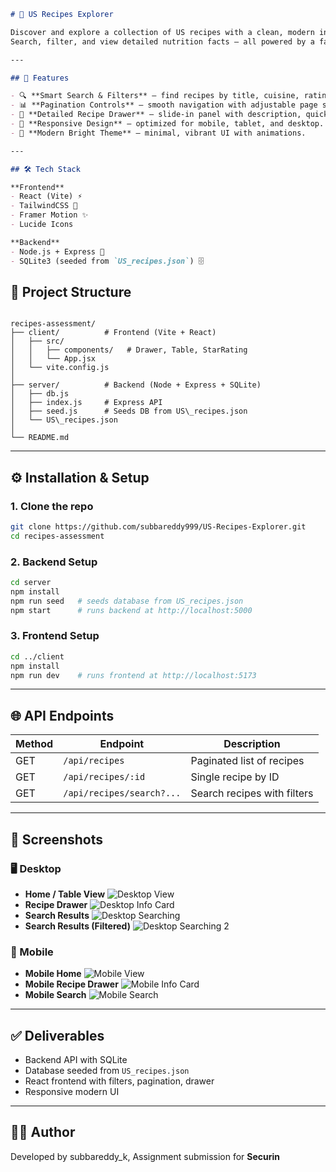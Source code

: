 ```markdown
# 🍴 US Recipes Explorer

Discover and explore a collection of US recipes with a clean, modern interface.
Search, filter, and view detailed nutrition facts — all powered by a fast Node.js + SQLite backend and a sleek React (Vite) frontend.

---

## 🚀 Features

- 🔍 **Smart Search & Filters** — find recipes by title, cuisine, rating, total time, and calories.
- 📊 **Pagination Controls** — smooth navigation with adjustable page size.
- 🥗 **Detailed Recipe Drawer** — slide-in panel with description, quick facts, and nutrition breakdown.
- 📱 **Responsive Design** — optimized for mobile, tablet, and desktop.
- 🎨 **Modern Bright Theme** — minimal, vibrant UI with animations.

---

## 🛠️ Tech Stack

**Frontend**
- React (Vite) ⚡
- TailwindCSS 🎨
- Framer Motion ✨
- Lucide Icons

**Backend**
- Node.js + Express 🚀
- SQLite3 (seeded from `US_recipes.json`) 🗄️

```

## 📂 Project Structure

```

recipes-assessment/
├── client/          # Frontend (Vite + React)
│   ├── src/
│   │   ├── components/   # Drawer, Table, StarRating
│   │   └── App.jsx
│   └── vite.config.js
│
├── server/          # Backend (Node + Express + SQLite)
│   ├── db.js
│   ├── index.js     # Express API
│   ├── seed.js      # Seeds DB from US\_recipes.json
│   └── US\_recipes.json
│
└── README.md

````

---

## ⚙️ Installation & Setup

### 1. Clone the repo

```bash
git clone https://github.com/subbareddy999/US-Recipes-Explorer.git
cd recipes-assessment
````

### 2. Backend Setup

```bash
cd server
npm install
npm run seed   # seeds database from US_recipes.json
npm start      # runs backend at http://localhost:5000
```

### 3. Frontend Setup

```bash
cd ../client
npm install
npm run dev    # runs frontend at http://localhost:5173
```

---

## 🌐 API Endpoints

| Method | Endpoint                  | Description                 |
| ------ | ------------------------- | --------------------------- |
| GET    | `/api/recipes`            | Paginated list of recipes   |
| GET    | `/api/recipes/:id`        | Single recipe by ID         |
| GET    | `/api/recipes/search?...` | Search recipes with filters |

---

## 📸 Screenshots

### 🖥️ Desktop

- **Home / Table View**
  ![Desktop View](./screenshots/desktop-view.png)
- **Recipe Drawer**
  ![Desktop Info Card](./screenshots/desktop-info-card.png)
- **Search Results**
  ![Desktop Searching](./screenshots/desktop-searching.png)
- **Search Results (Filtered)**
  ![Desktop Searching 2](./screenshots/desktop-searching2.png)

### 📱 Mobile

- **Mobile Home**
  ![Mobile View](./screenshots/mobile-view.png)
- **Mobile Recipe Drawer**
  ![Mobile Info Card](./screenshots/mobile-info-card.png)
- **Mobile Search**
  ![Mobile Search](./screenshots/mobile-search.png)

---

## ✅ Deliverables

- Backend API with SQLite
- Database seeded from `US_recipes.json`
- React frontend with filters, pagination, drawer
- Responsive modern UI

---

## 👨‍💻 Author

Developed by subbareddy_k,
Assignment submission for **Securin**

